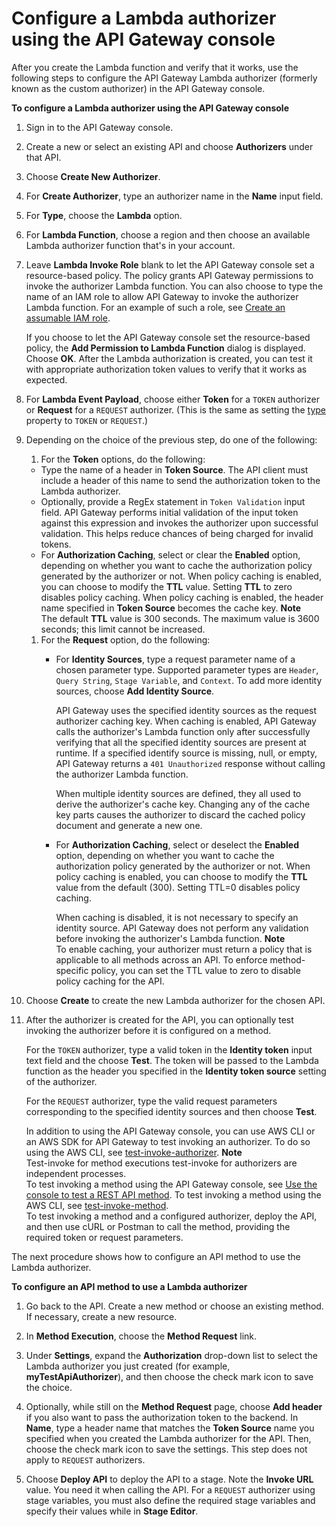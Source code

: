 # Configure a Lambda authorizer using the API Gateway console<a name="configure-api-gateway-lambda-authorization-with-console"></a>

 After you create the Lambda function and verify that it works, use the following steps to configure the API Gateway Lambda authorizer \(formerly known as the custom authorizer\) in the API Gateway console\. 

**To configure a Lambda authorizer using the API Gateway console**

1.  Sign in to the API Gateway console\. 

1.  Create a new or select an existing API and choose **Authorizers** under that API\. 

1.  Choose **Create New Authorizer**\. 

1.  For **Create Authorizer**, type an authorizer name in the **Name** input field\. 

1.  For **Type**, choose the **Lambda** option\. 

1.  For **Lambda Function**, choose a region and then choose an available Lambda authorizer function that's in your account\. 

1.  Leave **Lambda Invoke Role** blank to let the API Gateway console set a resource\-based policy\. The policy grants API Gateway permissions to invoke the authorizer Lambda function\. You can also choose to type the name of an IAM role to allow API Gateway to invoke the authorizer Lambda function\. For an example of such a role, see [Create an assumable IAM role](integrating-api-with-aws-services-lambda.md#api-as-lambda-proxy-setup-iam-role-policies)\. 

    If you choose to let the API Gateway console set the resource\-based policy, the **Add Permission to Lambda Function** dialog is displayed\. Choose **OK**\. After the Lambda authorization is created, you can test it with appropriate authorization token values to verify that it works as expected\. 

1.  For **Lambda Event Payload**, choose either **Token** for a `TOKEN` authorizer or **Request** for a `REQUEST` authorizer\. \(This is the same as setting the [type](https://docs.aws.amazon.com/apigateway/api-reference/resource/authorizer/#type) property to `TOKEN` or `REQUEST`\.\) 

1. Depending on the choice of the previous step, do one of the following:

   1.  For the **Token** options, do the following: 
      + Type the name of a header in **Token Source**\. The API client must include a header of this name to send the authorization token to the Lambda authorizer\. 
      + Optionally, provide a RegEx statement in `Token Validation` input field\. API Gateway performs initial validation of the input token against this expression and invokes the authorizer upon successful validation\. This helps reduce chances of being charged for invalid tokens\.
      + For **Authorization Caching**, select or clear the **Enabled** option, depending on whether you want to cache the authorization policy generated by the authorizer or not\. When policy caching is enabled, you can choose to modify the **TTL** value\. Setting **TTL** to zero disables policy caching\. When policy caching is enabled, the header name specified in **Token Source** becomes the cache key\.
**Note**  
The default **TTL** value is 300 seconds\. The maximum value is 3600 seconds; this limit cannot be increased\.

   1. For the **Request** option, do the following:
      + For **Identity Sources**, type a request parameter name of a chosen parameter type\. Supported parameter types are `Header`, `Query String`, `Stage Variable`, and `Context`\. To add more identity sources, choose **Add Identity Source**\. 

        API Gateway uses the specified identity sources as the request authorizer caching key\. When caching is enabled, API Gateway calls the authorizer's Lambda function only after successfully verifying that all the specified identity sources are present at runtime\. If a specified identify source is missing, null, or empty, API Gateway returns a `401 Unauthorized` response without calling the authorizer Lambda function\. 

        When multiple identity sources are defined, they all used to derive the authorizer's cache key\. Changing any of the cache key parts causes the authorizer to discard the cached policy document and generate a new one\.
      + For **Authorization Caching**, select or deselect the **Enabled** option, depending on whether you want to cache the authorization policy generated by the authorizer or not\. When policy caching is enabled, you can choose to modify the **TTL** value from the default \(300\)\. Setting TTL=0 disables policy caching\.

        When caching is disabled, it is not necessary to specify an identity source\. API Gateway does not perform any validation before invoking the authorizer's Lambda function\.
**Note**  
 To enable caching, your authorizer must return a policy that is applicable to all methods across an API\. To enforce method\-specific policy, you can set the TTL value to zero to disable policy caching for the API\. 

1. Choose **Create** to create the new Lambda authorizer for the chosen API\.

1.  After the authorizer is created for the API, you can optionally test invoking the authorizer before it is configured on a method\. 

    For the `TOKEN` authorizer, type a valid token in the **Identity token** input text field and the choose **Test**\. The token will be passed to the Lambda function as the header you specified in the **Identity token source** setting of the authorizer\. 

    For the `REQUEST` authorizer, type the valid request parameters corresponding to the specified identity sources and then choose **Test**\. 

    In addition to using the API Gateway console, you can use AWS CLI or an AWS SDK for API Gateway to test invoking an authorizer\. To do so using the AWS CLI, see [test\-invoke\-authorizer](https://docs.aws.amazon.com/cli/latest/reference/apigateway/test-invoke-authorizer.html)\. 
**Note**  
Test\-invoke for method executions test\-invoke for authorizers are independent processes\.   
To test invoking a method using the API Gateway console, see [Use the console to test a REST API method](how-to-test-method.md)\. To test invoking a method using the AWS CLI, see [test\-invoke\-method](https://docs.aws.amazon.com/cli/latest/reference/apigateway/test-invoke-method.html)\.   
To test invoking a method and a configured authorizer, deploy the API, and then use cURL or Postman to call the method, providing the required token or request parameters\.

 The next procedure shows how to configure an API method to use the Lambda authorizer\. 

**To configure an API method to use a Lambda authorizer**

1.  Go back to the API\. Create a new method or choose an existing method\. If necessary, create a new resource\. 

1.  In **Method Execution**, choose the **Method Request** link\. 

1.  Under **Settings**, expand the **Authorization** drop\-down list to select the Lambda authorizer you just created \(for example, **myTestApiAuthorizer**\), and then choose the check mark icon to save the choice\. 

1.  Optionally, while still on the **Method Request** page, choose **Add header** if you also want to pass the authorization token to the backend\. In **Name**, type a header name that matches the **Token Source** name you specified when you created the Lambda authorizer for the API\. Then, choose the check mark icon to save the settings\. This step does not apply to `REQUEST` authorizers\. 

1. Choose **Deploy API** to deploy the API to a stage\. Note the **Invoke URL** value\. You need it when calling the API\. For a `REQUEST` authorizer using stage variables, you must also define the required stage variables and specify their values while in **Stage Editor**\. 